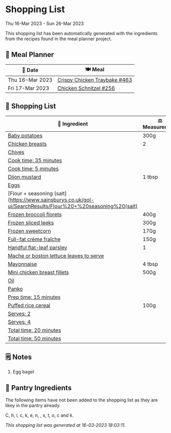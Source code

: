 # Shopping List

Thu 16-Mar 2023 - Sun 26-Mar 2023

This shopping list has been automatically generated with the ingredients from the recipes found in the meal planner project.

## 📅 Meal Planner

|📅 Date| 🍽️ Meal|
|----|----|
|Thu 16-Mar 2023|[Crispy Chicken Traybake #463](https://github.com/jcallaghan/The-Cookbook/issues/463)|
|Fri 17-Mar 2023|[Chicken Schnitzel  #256](https://github.com/jcallaghan/The-Cookbook/issues/256)|

## 🛒 Shopping List

| 🍌 Ingredient| ⚖️ Measurement|
|----------|-----------|
|[Baby potatoes](https://www.sainsburys.co.uk/gol-ui/SearchResults/Baby%20potatoes)|300g|
|[Chicken breasts](https://www.sainsburys.co.uk/gol-ui/SearchResults/Chicken%20breasts)|2|
|[Chives](https://www.sainsburys.co.uk/gol-ui/SearchResults/Chives)||
|[Cook time: 35 minutes](https://www.sainsburys.co.uk/gol-ui/SearchResults/Cook%20time:%2035%20minutes)||
|[Cook time: 5 minutes](https://www.sainsburys.co.uk/gol-ui/SearchResults/Cook%20time:%205%20minutes)||
|[Dijon mustard](https://www.sainsburys.co.uk/gol-ui/SearchResults/Dijon%20mustard)|1 tbsp|
|[Eggs](https://www.sainsburys.co.uk/gol-ui/SearchResults/Eggs)||
|[Flour + seasoning (salt](https://www.sainsburys.co.uk/gol-ui/SearchResults/Flour%20+%20seasoning%20(salt)||
|[Frozen broccoli florets](https://www.sainsburys.co.uk/gol-ui/SearchResults/Frozen%20broccoli%20florets)|400g|
|[Frozen sliced leeks](https://www.sainsburys.co.uk/gol-ui/SearchResults/Frozen%20sliced%20leeks)|300g|
|[Frozen sweetcorn](https://www.sainsburys.co.uk/gol-ui/SearchResults/Frozen%20sweetcorn)|170g|
|[Full-fat crème fraîche](https://www.sainsburys.co.uk/gol-ui/SearchResults/Full-fat%20crème%20fraîche)|150g|
|[Handful flat-leaf parsley](https://www.sainsburys.co.uk/gol-ui/SearchResults/Handful%20flat-leaf%20parsley)|1|
|[Mache or boston lettuce leaves to serve](https://www.sainsburys.co.uk/gol-ui/SearchResults/Mache%20or%20boston%20lettuce%20leaves%20to%20serve)||
|[Mayonnaise](https://www.sainsburys.co.uk/gol-ui/SearchResults/Mayonnaise)|4 tbsp|
|[Mini chicken breast fillets](https://www.sainsburys.co.uk/gol-ui/SearchResults/Mini%20chicken%20breast%20fillets)|500g|
|[Oil](https://www.sainsburys.co.uk/gol-ui/SearchResults/Oil)||
|[Panko](https://www.sainsburys.co.uk/gol-ui/SearchResults/Panko)||
|[Prep time: 15 minutes](https://www.sainsburys.co.uk/gol-ui/SearchResults/Prep%20time:%2015%20minutes)||
|[Puffed rice cereal](https://www.sainsburys.co.uk/gol-ui/SearchResults/Puffed%20rice%20cereal)|100g|
|[Serves: 2](https://www.sainsburys.co.uk/gol-ui/SearchResults/Serves:%202)||
|[Serves: 4](https://www.sainsburys.co.uk/gol-ui/SearchResults/Serves:%204)||
|[Total time: 20 minutes](https://www.sainsburys.co.uk/gol-ui/SearchResults/Total%20time:%2020%20minutes)||
|[Total time: 50 minutes](https://www.sainsburys.co.uk/gol-ui/SearchResults/Total%20time:%2050%20minutes)||

## 🗒️ Notes

1. Egg bagel

## 🏪 Pantry Ingredients

The following items have not been added to the shopping list as they are likey in the pantry already.

C, h, i, c, k, e, n,  , s, t, o, c and k.


_This shopping list was generated at 16-03-2023 18:03:11._
